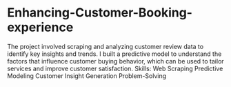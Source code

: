 # Enhancing-Customer-Booking-experience
The project involved scraping and analyzing customer review data to identify key insights and trends. I built a predictive model to understand the factors that influence customer buying behavior, which can be used to tailor services and improve customer satisfaction. 
Skills:
Web Scraping
Predictive Modeling
Customer Insight Generation
Problem-Solving

